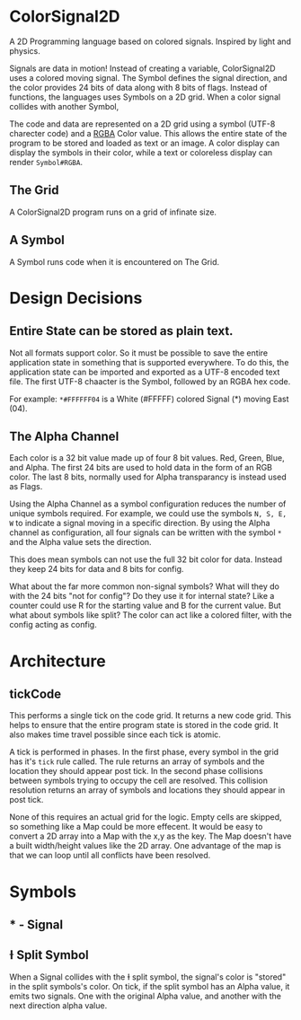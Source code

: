 # ColorSignal2D
A 2D Programming language based on colored signals. Inspired by light and physics.

Signals are data in motion! Instead of creating a variable, ColorSignal2D uses a colored moving signal. The Symbol defines the signal direction, and the color provides 24 bits of data along with 8 bits of flags. Instead of functions, the languages uses Symbols on a 2D grid. When a color signal collides with another Symbol, 

The code and data are represented on a 2D grid using a symbol (UTF-8 charecter code) and a [RGBA](https://en.wikipedia.org/wiki/RGBA_color_model) Color value. This allows the entire state of the program to be stored and loaded as text or an image. A color display can display the symbols in their color, while a text or coloreless display can render `Symbol#RGBA`.


## The Grid


A ColorSignal2D program runs on a grid of infinate size.

## A Symbol

A Symbol runs code when it is encountered on The Grid.





# Design Decisions

## Entire State can be stored as plain text.

Not all formats support color. So it must be possible to save the entire application state in something that is supported everywhere. To do this, the application state can be imported and exported as a UTF-8 encoded text file. The first UTF-8 chaacter is the Symbol, followed by an RGBA hex code.

For example: `*#FFFFFF04` is a White (#FFFFF) colored Signal (*) moving East (04).


## The Alpha Channel

Each color is a 32 bit value made up of four 8 bit values. Red, Green, Blue, and Alpha. The first 24 bits are used to hold data in the form of an RGB color. The last 8 bits, normally used for Alpha transparancy is instead used as Flags.

Using the Alpha Channel as a symbol configuration reduces the number of unique symbols required. For example, we could use the symbols `N, S, E, W` to indicate a signal moving in a specific direction. By using the Alpha channel as configuration, all four signals can be written with the symbol `*` and the Alpha value sets the direction.

This does mean symbols can not use the full 32 bit color for data. Instead they keep 24 bits for data and 8 bits for config.

What about the far more common non-signal symbols? What will they do with the 24 bits "not for config"? Do they use it for internal state? Like a counter could use R for the starting value and B for the current value. But what about symbols like split? The color can act like a colored filter, with the config acting as config.


# Architecture

## tickCode

This performs a single tick on the code grid. It returns a new code grid. This helps to ensure that the entire program state is stored in the code grid. It also makes time travel possible since each tick is atomic.

A tick is performed in phases. In the first phase, every symbol in the grid has it's `tick` rule called. The rule returns an array of symbols and the location they should appear post tick. In the second phase collisions between symbols trying to occupy the cell are resolved. This collision resolution returns an array of symbols and locations they should appear in post tick.

None of this requires an actual grid for the logic. Empty cells are skipped, so something like a Map could be more effecent. It would be easy to convert a 2D array into a Map with the x,y as the key. The Map doesn't have a built width/height values like the 2D array. One advantage of the map is that we can loop until all conflicts have been resolved.




# Symbols

## * - Signal

## Ɨ Split Symbol

When a Signal collides with the Ɨ split symbol, the signal's color is "stored" in the split symbols's color. On tick, if the split symbol has an Alpha value, it emits two signals. One with the original Alpha value, and another with the next direction alpha value.






